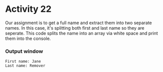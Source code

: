 # Activity 22
Our assignment is to get a full name and extract them into two separate names. In this case, it's splitting both first and last name so they are seperate. This code splits the name into an array via white space and print them into the console.
### Output window
```
First name: Jane
Last name: Remover
```
